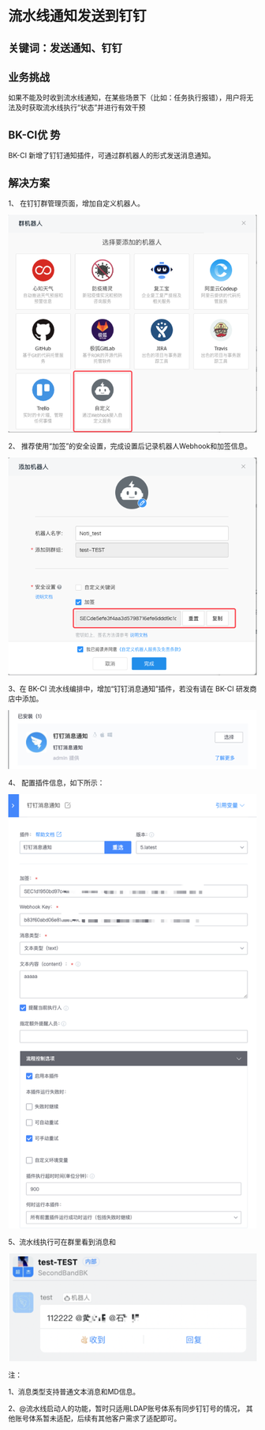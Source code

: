 # 流水线通知发送到钉钉


## 关键词：发送通知、钉钉

## 业务挑战

如果不能及时收到流水线通知，在某些场景下（比如：任务执行报错），用户将无法及时获取流水线执行“状态”并进行有效干预

## BK-CI优 势

BK-CI 新增了钉钉通知插件，可通过群机器人的形式发送消息通知。

## 解决方案

1、 在钉钉群管理页面，增加自定义机器人。

![&#x56FE;1](../../../assets/scene-notification-sent-nail-a.png)

2、 推荐使用“加签”的安全设置，完成设置后记录机器人Webhook和加签信息。

![&#x56FE;1](../../../assets/scene-notification-sent-nail-b.png)

3、在 BK-CI 流水线编排中，增加“钉钉消息通知”插件，若没有请在 BK-CI 研发商店中添加。

![&#x56FE;1](../../../assets/scene-notification-sent-nail-c.png)

4、 配置插件信息，如下所示：

![&#x56FE;1](../../../assets/scene-notification-sent-nail-d.png)

5、流水线执行可在群里看到消息和

![&#x56FE;1](../../../assets/scene-notification-sent-nail-e.png)

注：

1、消息类型支持普通文本消息和MD信息。

2、@流水线启动人的功能，暂时只适用LDAP账号体系有同步钉钉号的情况， 其他账号体系暂未适配，后续有其他客户需求了适配即可。
